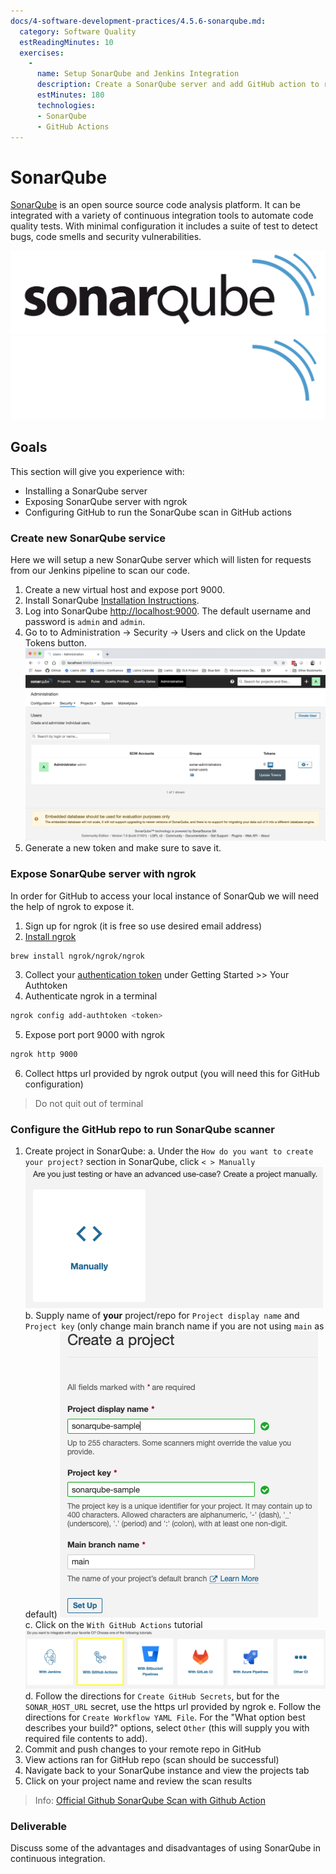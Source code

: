 ```yaml
---
docs/4-software-development-practices/4.5.6-sonarqube.md:
  category: Software Quality
  estReadingMinutes: 10
  exercises:
    -
      name: Setup SonarQube and Jenkins Integration
      description: Create a SonarQube server and add GitHub action to run SonarQube in our build pipeline.
      estMinutes: 180
      technologies:
      - SonarQube
      - GitHub Actions
---
```


# SonarQube

[SonarQube](https://www.sonarqube.org/) is an open source source code analysis platform. It can be integrated with a variety of continuous integration tools to automate code quality tests. With minimal configuration it includes a suite of test to detect bugs, code smells and security vulnerabilities.

![SonarQube image](img4/sonarqube_light.svg ':size=400px :class=light-mode-img-center :alt= SonarQube image; light mode')
![SonarQube image](img4/sonarqube_dark.svg ':size=400px :class=dark-mode-img-center :alt= SonarQube image; dark mode')

## Goals

This section will give you experience with:

- Installing a SonarQube server
- Exposing SonarQube server with ngrok
- Configuring GitHub to run the SonarQube scan in GitHub actions

### Create new SonarQube service

Here we will setup a new SonarQube server which will listen for requests from our Jenkins pipeline to scan our code.

1. Create a new virtual host and expose port 9000.
2. Install SonarQube [Installation Instructions](https://docs.sonarqube.org/latest/setup/install-server/).
3. Log into SonarQube [http://localhost:9000](http://localhost:9000). The default username and password is `admin` and `admin`.
4. Go to to Administration -> Security -> Users and click on the Update Tokens button.
![SonarQube security image](img4/sonarqube-security_users.webp ':class=img-shadow-center :alt= SonarQube security image')
5. Generate a new token and make sure to save it.

### Expose SonarQube server with ngrok

In order for GitHub to access your local instance of SonarQub we will need the help of ngrok to expose it.

1. Sign up for ngrok (it is free so use desired email address)
2. [Install ngrok](https://ngrok.com/download)
```zsh
brew install ngrok/ngrok/ngrok
```
3. Collect your [authentication token](https://dashboard.ngrok.com/get-started/your-authtoken) under Getting Started >> Your Authtoken
4. Authenticate ngrok in a terminal
```zsh
ngrok config add-authtoken <token>
```
5. Expose port port 9000 with ngrok
```zsh
ngrok http 9000
```
6. Collect https url provided by ngrok output (you will need this for GitHub configuration)

> Do not quit out of terminal

### Configure the GitHub repo to run SonarQube scanner

1. Create project in SonarQube:
  a. Under the `How do you want to create your project?` section in SonarQube, click `< > Manually`
  ![SonarQube create project](img4/sonarqube-create-project.png ':class=img-shadow-center :alt= SonarQube create project')
  b. Supply name of **your** project/repo for `Project display name` and `Project key` (only change main branch name if you are not using `main` as default)
  ![SonarQube name project](img4/sonarqube-name-project.png ':class=img-shadow-center :alt= SonarQube name project')
  c. Click on the `With GitHub Actions` tutorial
  ![SonarQube CI image](img4/sonarqube-ci.png ':class=img-shadow-center :alt= SonarQube CI image')
  d. Follow the directions for `Create GitHub Secrets`, but for the `SONAR_HOST_URL` secret, use the https url provided by ngrok
  e. Follow the directions for `Create Workflow YAML File`. For the "What option best describes your build?" options, select `Other` (this will supply you with required file contents to add).
2. Commit and push changes to your remote repo in GitHub
3. View actions ran for GitHub repo (scan should be successful)
4. Navigate back to your SonarQube instance and view the projects tab
5. Click on your project name and review the scan results

> Info: [Official Github SonarQube Scan with Github Action](https://github.com/marketplace/actions/official-sonarqube-scan)

### Deliverable

Discuss some of the advantages and disadvantages of using SonarQube in continuous integration.
